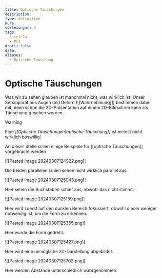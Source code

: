 ```yaml
---
title: Optische Täuschungen
description: 
type: definition
kurs: 
vorlesungnr: 0
tags:
  - sose24
  - MCI
draft: false
date: 
aliases:
  - Optische Täuschung
---
```


# Optische Täuschungen

Was wir zu sehen glauben ist manchmal nicht, was wirklich *ist*. Unser Sehapparat aus Augen und Gehirn ([[Wahrnehmung]]) bestimmen dabei mit, denn schon die 3D-Präsentation auf einem 2D-Bildschirm kann als Täuschung gesehen werden.

> [!Warning]  
> Eine *[[Optische Täuschungen|optische Täuschung]]* ist meinst nicht wirklich böswillig!

An dieser Stelle sollen einige Beispiele für [[optische Täuschungen]] vorgebracht werden

![[Pasted image 20240307124922.png]]

Die beiden parallelen Linien sehen nicht wirklich parallel aus.

![[Pasted image 20240307125043.png]]

Hier sehen die Buchstaben schief aus, obwohl das nicht stimmt. 

![[Pasted image 20240307125159.png]]

Hier wird zuerst auf den dunklen Bereich fokussiert, obwohl dieser weniger notwendig ist, um die Form zu erkennen.

![[Pasted image 20240307125355.png]]

Hier wurde die Form gedreht.

![[Pasted image 20240307125427.png]]

Hier wird eine unmögliche 3D-Darstellung abgebildet.

![[Pasted image 20240307125702.png]]

Hier werden Abstände unterschiedlich wahrgenommen. 